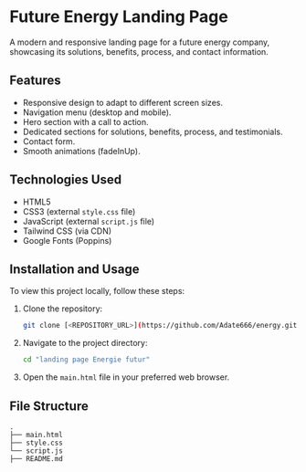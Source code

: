 # Future Energy Landing Page

A modern and responsive landing page for a future energy company, showcasing its solutions, benefits, process, and contact information.

## Features

*   Responsive design to adapt to different screen sizes.
*   Navigation menu (desktop and mobile).
*   Hero section with a call to action.
*   Dedicated sections for solutions, benefits, process, and testimonials.
*   Contact form.
*   Smooth animations (fadeInUp).

## Technologies Used

*   HTML5
*   CSS3 (external `style.css` file)
*   JavaScript (external `script.js` file)
*   Tailwind CSS (via CDN)
*   Google Fonts (Poppins)

## Installation and Usage

To view this project locally, follow these steps:

1.  Clone the repository:
    ```bash
    git clone [<REPOSITORY_URL>](https://github.com/Adate666/energy.git)
    ```
2.  Navigate to the project directory:
    ```bash
    cd "landing page Energie futur"
    ```
3.  Open the `main.html` file in your preferred web browser.

## File Structure

```
.
├── main.html
├── style.css
└── script.js
├── README.md
```
